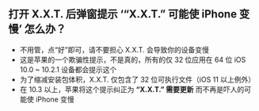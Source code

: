## 打开 X.X.T. 后弹窗提示 ‘“X.X.T.” 可能使 iPhone 变慢’ 怎么办？
- 不用管，点“好”即可，请不要担心 X\.X\.T\. 会导致你的设备变慢
- 这是苹果的一个欺骗性提示，不是真的，所有的仅 32 位应用在 64 位 iOS 10\.0 ~ 10\.2\.1 设备都会提示这个
- 为了缩减安装包体积，X\.X\.T\. 仅包含了 32 位可执行文件（iOS 11 以上例外）
- 在 10\.3 以上，苹果将这个提示纠正为 **“X\.X\.T\.” 需要更新** 而不再是吓人的可能使 iPhone 变慢
